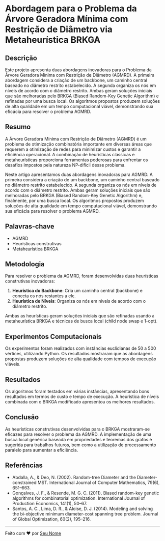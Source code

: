 # Abordagem para o Problema da Árvore Geradora Mínima com Restrição de Diâmetro via Metaheurística BRKGA

## Descrição

Este projeto apresenta duas abordagens inovadoras para o Problema da Árvore Geradora Mínima com Restrição de Diâmetro (AGMRD). A primeira abordagem considera a criação de um backbone, um caminho central baseado no diâmetro restrito estabelecido. A segunda organiza os nós em níveis de acordo com o diâmetro restrito. Ambas geram soluções iniciais que são melhoradas pelo BRKGA (Biased Random-Key Genetic Algorithm) e refinadas por uma busca local. Os algoritmos propostos produzem soluções de alta qualidade em um tempo computacional viável, demonstrando sua eficácia para resolver o problema AGMRD.

## Resumo

A Árvore Geradora Mínima com Restrição de Diâmetro (AGMRD) é um problema de otimização combinatória importante em diversas áreas que requerem a otimização de redes para minimizar custos e garantir a eficiência operacional. A combinação de heurísticas clássicas e metaheurísticas proporciona ferramentas poderosas para enfrentar os desafios impostos pela natureza NP-difícil desse problema.

Neste artigo apresentamos duas abordagens inovadoras para AGMRD. A primeira considera a criação de um backbone, um caminho central baseado no diâmetro restrito estabelecido. A segunda organiza os nós em níveis de acordo com o diâmetro restrito. Ambas geram soluções iniciais que são melhoradas pelo BRKGA (Biased Random-Key Genetic Algorithm) e, finalmente, por uma busca local. Os algoritmos propostos produzem soluções de alta qualidade em tempo computacional viável, demonstrando sua eficácia para resolver o problema AGMRD.

## Palavras-chave

- AGMRD
- Heurísticas construtivas
- Metaheurística BRKGA

## Metodologia

Para resolver o problema da AGMRD, foram desenvolvidas duas heurísticas construtivas inovadoras:
1. **Heurística do Backbone**: Cria um caminho central (backbone) e conecta os nós restantes a ele.
2. **Heurística de Níveis**: Organiza os nós em níveis de acordo com o diâmetro restrito.

Ambas as heurísticas geram soluções iniciais que são refinadas usando a metaheurística BRKGA e técnicas de busca local (child node swap e 1-opt).

## Experimentos Computacionais

Os experimentos foram realizados com instâncias euclidianas de 50 a 500 vértices, utilizando Python. Os resultados mostraram que as abordagens propostas produzem soluções de alta qualidade com tempos de execução viáveis. 

## Resultados

Os algoritmos foram testados em várias instâncias, apresentando bons resultados em termos de custo e tempo de execução. A heurística de níveis combinada com o BRKGA modificado apresentou os melhores resultados.

## Conclusão

As heurísticas construtivas desenvolvidas para o BRKGA mostraram-se eficazes para resolver o problema da AGMRD. A implementação de uma busca local genérica baseada em propriedades e teoremas dos grafos é sugerida para trabalhos futuros, bem como a utilização de processamento paralelo para aumentar a eficiência.

## Referências

- Abdalla, A., & Deo, N. (2002). Random-tree Diameter and the Diameter-constrained MST. International Journal of Computer Mathematics, 79(6), 651–663.
- Gonçalves, J. F., & Resende, M. G. C. (2011). Biased random-key genetic algorithms for combinatorial optimization. International Journal of Production Economics, 141(1), 50–67.
- Santos, A. C., Lima, D. R., & Aloise, D. J. (2014). Modeling and solving the bi-objective minimum diameter-cost spanning tree problem. Journal of Global Optimization, 60(2), 195–216.

---

Feito com ❤️ por [Seu Nome](https://github.com/seu-usuario)
